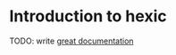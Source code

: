 # Introduction to hexic

TODO: write [great documentation](http://jacobian.org/writing/great-documentation/what-to-write/)
